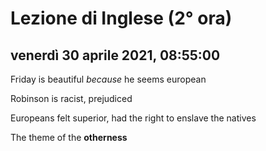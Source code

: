 # Lezione di Inglese (2° ora)

## venerdì 30 aprile 2021, 08:55:00


Friday is beautiful *because* he seems european

Robinson is racist, prejudiced

Europeans felt superior, had the right to enslave the natives

The theme of  the **otherness**

<!--stackedit_data:
eyJoaXN0b3J5IjpbMjAwNTg4MjQ5NCwxOTU0NTUxMDUxXX0=
-->